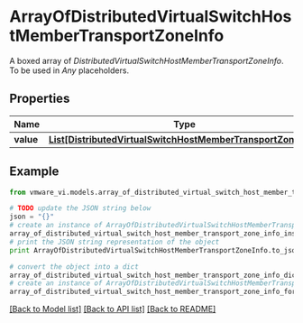 # ArrayOfDistributedVirtualSwitchHostMemberTransportZoneInfo

A boxed array of *DistributedVirtualSwitchHostMemberTransportZoneInfo*. To be used in *Any* placeholders. 

## Properties
Name | Type | Description | Notes
------------ | ------------- | ------------- | -------------
**value** | [**List[DistributedVirtualSwitchHostMemberTransportZoneInfo]**](DistributedVirtualSwitchHostMemberTransportZoneInfo.md) |  | 

## Example

```python
from vmware_vi.models.array_of_distributed_virtual_switch_host_member_transport_zone_info import ArrayOfDistributedVirtualSwitchHostMemberTransportZoneInfo

# TODO update the JSON string below
json = "{}"
# create an instance of ArrayOfDistributedVirtualSwitchHostMemberTransportZoneInfo from a JSON string
array_of_distributed_virtual_switch_host_member_transport_zone_info_instance = ArrayOfDistributedVirtualSwitchHostMemberTransportZoneInfo.from_json(json)
# print the JSON string representation of the object
print ArrayOfDistributedVirtualSwitchHostMemberTransportZoneInfo.to_json()

# convert the object into a dict
array_of_distributed_virtual_switch_host_member_transport_zone_info_dict = array_of_distributed_virtual_switch_host_member_transport_zone_info_instance.to_dict()
# create an instance of ArrayOfDistributedVirtualSwitchHostMemberTransportZoneInfo from a dict
array_of_distributed_virtual_switch_host_member_transport_zone_info_form_dict = array_of_distributed_virtual_switch_host_member_transport_zone_info.from_dict(array_of_distributed_virtual_switch_host_member_transport_zone_info_dict)
```
[[Back to Model list]](../README.md#documentation-for-models) [[Back to API list]](../README.md#documentation-for-api-endpoints) [[Back to README]](../README.md)



